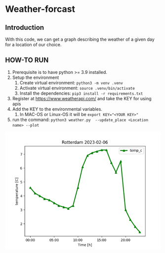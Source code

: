 # Weather-forcast

## Introduction

With this code, we can get a graph describing the weather of a given day for a location of our choice.

## HOW-TO RUN

1. Prerequisite is to have python >= 3.9 installed.
2. Setup the environment
   1. Create virtual environment: `python3 -m venv .venv`
   2. Activate virtual environment: `source .venv/bin/activate`
   3. Install the dependencies: `pip3 install -r requirements.txt`
3. Register at https://www.weatherapi.com/ and take the KEY for using apis
4. Add the KEY to the environmental variables.
   1. In MAC-OS or Linux-OS it will be `export KEY="<YOUR KEY>"`
5. run the command: `python3 weather.py  --update_place <Location name> --plot`

!["API"](screenshots/Weather-app.png "API")